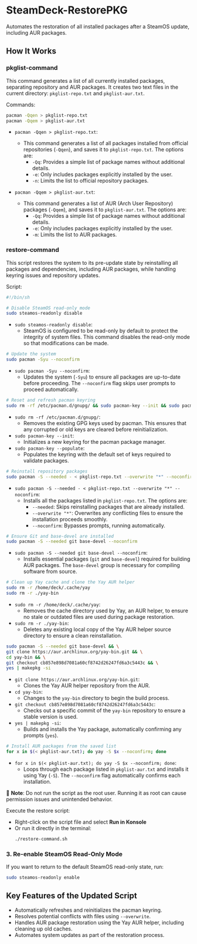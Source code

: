 # SteamDeck-RestorePKG
Automates the restoration of all installed packages after a SteamOS update, including AUR packages.

## How It Works

### **pkglist-command**
This command generates a list of all currently installed packages, separating repository and AUR packages. It creates two text files in the current directory: `pkglist-repo.txt` and `pkglist-aur.txt`.

Commands:
```bash
pacman -Qqen > pkglist-repo.txt
pacman -Qqem > pkglist-aur.txt
```

- `pacman -Qqen > pkglist-repo.txt`:
  - This command generates a list of all packages installed from official repositories (`-Qqen`), and saves it to `pkglist-repo.txt`. The options are:
    - `-Qq`: Provides a simple list of package names without additional details.
    - `-e`: Only includes packages explicitly installed by the user.
    - `-n`: Limits the list to official repository packages.

- `pacman -Qqem > pkglist-aur.txt`:
  - This command generates a list of AUR (Arch User Repository) packages (`-Qqem`), and saves it to `pkglist-aur.txt`. The options are:
    - `-Qq`: Provides a simple list of package names without additional details.
    - `-e`: Only includes packages explicitly installed by the user.
    - `-m`: Limits the list to AUR packages.

### **restore-command**
This script restores the system to its pre-update state by reinstalling all packages and dependencies, including AUR packages, while handling keyring issues and repository updates.

Script:
```bash
#!/bin/sh

# Disable SteamOS read-only mode
sudo steamos-readonly disable
```
- `sudo steamos-readonly disable`:
  - SteamOS is configured to be read-only by default to protect the integrity of system files. This command disables the read-only mode so that modifications can be made.

```bash
# Update the system
sudo pacman -Syu --noconfirm
```
- `sudo pacman -Syu --noconfirm`:
  - Updates the system (`-Syu`) to ensure all packages are up-to-date before proceeding. The `--noconfirm` flag skips user prompts to proceed automatically.

```bash
# Reset and refresh pacman keyring
sudo rm -rf /etc/pacman.d/gnupg/ && sudo pacman-key --init && sudo pacman-key --populate
```
- `sudo rm -rf /etc/pacman.d/gnupg/`:
  - Removes the existing GPG keys used by pacman. This ensures that any corrupted or old keys are cleared before reinitialization.
- `sudo pacman-key --init`:
  - Initializes a new keyring for the pacman package manager.
- `sudo pacman-key --populate`:
  - Populates the keyring with the default set of keys required to validate packages.

```bash
# Reinstall repository packages
sudo pacman -S --needed - < pkglist-repo.txt --overwrite "*" --noconfirm
```
- `sudo pacman -S --needed - < pkglist-repo.txt --overwrite "*" --noconfirm`:
  - Installs all the packages listed in `pkglist-repo.txt`. The options are:
    - `--needed`: Skips reinstalling packages that are already installed.
    - `--overwrite "*"`: Overwrites any conflicting files to ensure the installation proceeds smoothly.
    - `--noconfirm`: Bypasses prompts, running automatically.

```bash
# Ensure Git and base-devel are installed
sudo pacman -S --needed git base-devel --noconfirm
```
- `sudo pacman -S --needed git base-devel --noconfirm`:
  - Installs essential packages (`git` and `base-devel`) required for building AUR packages. The `base-devel` group is necessary for compiling software from source.

```bash
# Clean up Yay cache and clone the Yay AUR helper
sudo rm -r /home/deck/.cache/yay
sudo rm -r ./yay-bin
```
- `sudo rm -r /home/deck/.cache/yay`:
  - Removes the cache directory used by Yay, an AUR helper, to ensure no stale or outdated files are used during package restoration.
- `sudo rm -r ./yay-bin`:
  - Deletes any existing local copy of the Yay AUR helper source directory to ensure a clean reinstallation.

```bash
sudo pacman -S --needed git base-devel && \
git clone https://aur.archlinux.org/yay-bin.git && \
cd yay-bin && \
git checkout cb857e898d7081a60cf8742d26247fd6a3c5443c && \
yes | makepkg -si
```
- `git clone https://aur.archlinux.org/yay-bin.git`:
  - Clones the Yay AUR helper repository from the AUR.
- `cd yay-bin`:
  - Changes to the `yay-bin` directory to begin the build process.
- `git checkout cb857e898d7081a60cf8742d26247fd6a3c5443c`:
  - Checks out a specific commit of the `yay-bin` repository to ensure a stable version is used.
- `yes | makepkg -si`:
  - Builds and installs the Yay package, automatically confirming any prompts (`yes`).

```bash
# Install AUR packages from the saved list
for x in $(< pkglist-aur.txt); do yay -S $x --noconfirm; done
```
- `for x in $(< pkglist-aur.txt); do yay -S $x --noconfirm; done`:
  - Loops through each package listed in `pkglist-aur.txt` and installs it using Yay (`-S`). The `--noconfirm` flag automatically confirms each installation.


**Note**: Do not run the script as the root user. Running it as root can cause permission issues and unintended behavior.

Execute the restore script:
- Right-click on the script file and select **Run in Konsole**
- Or run it directly in the terminal:
  ```bash
  ./restore-command.sh
  ```

### 3. Re-enable SteamOS Read-Only Mode
If you want to return to the default SteamOS read-only state, run:
```bash
sudo steamos-readonly enable
```

## Key Features of the Updated Script
- Automatically refreshes and reinitializes the pacman keyring.
- Resolves potential conflicts with files using `--overwrite`.
- Handles AUR package restoration using the Yay AUR helper, including cleaning up old caches.
- Automates system updates as part of the restoration process.

